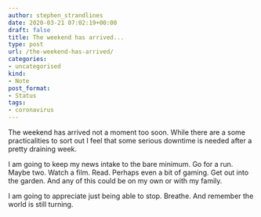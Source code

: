 ```yaml
---
author: stephen_strandlines
date: 2020-03-21 07:02:19+00:00
draft: false
title: The weekend has arrived...
type: post
url: /the-weekend-has-arrived/
categories:
- uncategorised
kind:
- Note
post_format:
- Status
tags:
- coronavirus
---
```


The weekend has arrived not a moment too soon. While there are a some practicalities to sort out I feel that some serious downtime is needed after a pretty draining week.

I am going to keep my news intake to the bare minimum. Go for a run. Maybe two. Watch a film. Read. Perhaps even a bit of gaming. Get out into the garden. And any of this could be on my own or with my family.

I am going to appreciate just being able to stop. Breathe. And remember the world is still turning.
